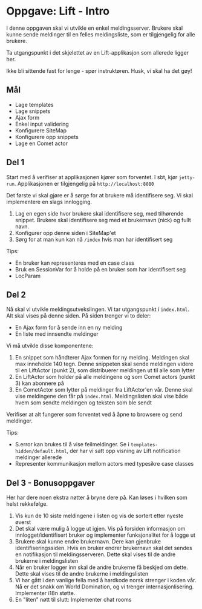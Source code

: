 Oppgave: Lift - Intro
=====================

I denne oppgaven skal vi utvikle en enkel meldingsserver. Brukere skal kunne sende meldinger til en felles meldingsliste, som er tilgjengelig for alle brukere.

Ta utgangspunkt i det skjelettet av en Lift-applikasjon som allerede ligger her.

Ikke bli sittende fast for lenge - spør instruktøren. Husk, vi skal ha det gøy!

Mål
---
* Lage templates
* Lage snippets
* Ajax form
* Enkel input validering
* Konfigurere SiteMap
* Konfigurere opp snippets
* Lage en Comet actor

Del 1
-----
Start med å verifiser at applikasjonen kjører som forventet. I sbt, kjør `jetty-run`. Applikasjonen er tilgjengelig på `http://localhost:8080`

Det første vi skal gjøre er å sørge for at brukere må identifisere seg. Vi skal implementere en slags innlogging.

1. Lag en egen side hvor brukere skal identifisere seg, med tilhørende snippet. Brukere skal identifisere seg med et brukernavn (nick) og fullt navn. 
2. Konfigurer opp denne siden i SiteMap'et
3. Sørg for at man kun kan nå `/index` hvis man har identifisert seg

Tips:

* En bruker kan representeres med en case class
* Bruk en SessionVar for å holde på en bruker som har identifisert seg
* LocParam 

Del 2
-----
Nå skal vi utvikle meldingsutvekslingen. Vi tar utgangspunkt i `index.html`. Alt skal vises på denne siden. På siden trenger vi to deler:

* En Ajax form for å sende inn en ny melding
* En liste med innsendte meldinger

Vi må utvikle disse komponentene:

1. En snippet som håndterer Ajax formen for ny melding. Meldingen skal max inneholde 140 tegn. Denne snippeten skal sende meldingen videre til en LiftActor (punkt 2), som distribuerer meldingen ut til alle som lytter
2. En LiftActor som holder på alle meldingene og som Comet actors (punkt 3) kan abonnere på
3. En CometActor som lytter på meldinger fra LiftActor'en vår. Denne skal vise meldingene den får på `index.html`. Meldingslisten skal vise både hvem som sendte meldingen og teksten som ble sendt

Verifiser at alt fungerer som forventet ved å åpne to browsere og send meldinger.

Tips:

* S.error kan brukes til å vise feilmeldinger. Se i `templates-hidden/default.html`, der har vi satt opp visning av Lift notification meldinger allerede
* Representer kommunikasjon mellom actors med typesikre case classes 

Del 3 - Bonusoppgaver
---------------------
Her har dere noen ekstra nøtter å bryne dere på. Kan løses i hvilken som helst rekkefølge.

1. Vis kun de 10 siste meldingene i listen og vis de sortert etter nyeste øverst
2. Det skal være mulig å logge ut igjen. Vis på forsiden informasjon om innlogget/identifisert bruker og implementer funksjonalitet for å logge ut
3. Brukere skal kunne endre brukernavn. Dere kan gjenbruke identifiseringssiden. Hvis en bruker endrer brukernavn skal det sendes en notifikasjon til meldingsserveren. Dette skal vises til de andre brukerne i meldingslisten
4. Når en bruker logger inn skal de andre brukerne få beskjed om dette. Dette skal vises til de andre brukerne i meldingslisten
5. Vi har gått i den vanlige fella med å hardkode norsk strenger i koden vår. Nå er det snakk om World Domination, og vi trenger internasjonlisering. Implementer i18n støtte. 
7. En "liten" nøtt til slutt: Implementer chat rooms
